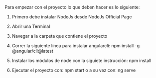 Para empezar con el proyecto lo que deben hacer es lo siguiente:
1. Primero debe instalar NodeJs desde NodeJs Official Page

2. Abrir una Terminal

3. Navegar a la carpeta que contiene el proyecto

4. Correr la siguiente línea para instalar angularcli: npm install -g @angular/cli@latest

5. Instalar los módulos de node con la siguiete instrucción: npm install

6. Ejecutar el proyecto con: npm start o a su vez con: ng serve